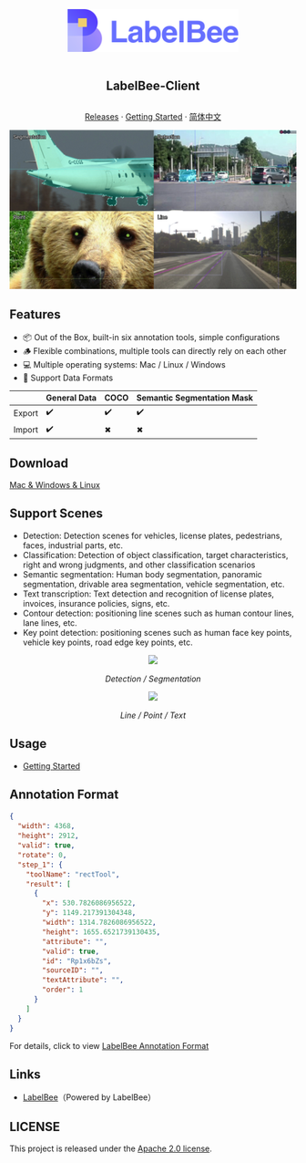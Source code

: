 <div align="center">
<article style="display: flex; flex-direction: column; align-items: center; justify-content: center;">
    <p align="center"><img width="300" src="./src/assets/logo.svg" /></p>
    <h1 style="width: 100%; text-align: center;">LabelBee-Client</h1>
    <p>
        <a href="https://github.com/open-mmlab/labelbee-client/releases">Releases</a>
        ·
        <a href="./docs/README.md" >Getting Started</a>
        ·
        <a href="./README_zh-CN.md" >简体中文</a>
    </p>
</article>
<img style="width: 700px" src="./docs/assets/main.png">

</div>

## Features

- 📦 Out of the Box, built-in six annotation tools, simple configurations
- 🪵 Flexible combinations, multiple tools can directly rely on each other
- 💻 Multiple operating systems: Mac / Linux / Windows
- 🏁 Support Data Formats

|        | General Data | COCO | Semantic Segmentation Mask |
| ------ | ------------ | ---- | -------------------------- |
| Export | ✔️            | ✔️    | ✔️                          |
| Import | ✔️            | ✖    | ✖                          |

## Download

[Mac & Windows & Linux](https://github.com/open-mmlab/labelbee-client/releases)

## Support Scenes

- Detection: Detection scenes for vehicles, license plates, pedestrians, faces, industrial parts, etc.
- Classification: Detection of object classification, target characteristics, right and wrong judgments, and other classification scenarios
- Semantic segmentation: Human body segmentation, panoramic segmentation, drivable area segmentation, vehicle segmentation, etc.
- Text transcription: Text detection and recognition of license plates, invoices, insurance policies, signs, etc.
- Contour detection: positioning line scenes such as human contour lines, lane lines, etc.
- Key point detection: positioning scenes such as human face key points, vehicle key points, road edge key points, etc.

<div align="center">
  <img src="./docs/assets/annotation-detection-segmentation.gif"/>

  <i style="text-align: center;">Detection / Segmentation </i>
  
  <img src="./docs/assets/annotation-line-point-text.gif"/>

  <i style="text-align: center;">Line / Point / Text </i>
</p> 
</div>

## Usage

-  [Getting Started](./docs/README.md) 

## Annotation Format

```json
{
  "width": 4368,
  "height": 2912,
  "valid": true,
  "rotate": 0,
  "step_1": {
    "toolName": "rectTool",
    "result": [
      {
        "x": 530.7826086956522,
        "y": 1149.217391304348,
        "width": 1314.7826086956522,
        "height": 1655.6521739130435,
        "attribute": "",
        "valid": true,
        "id": "Rp1x6bZs",
        "sourceID": "",
        "textAttribute": "",
        "order": 1
      }
    ]
  }
}
```
For details, click to view [LabelBee Annotation Format](./docs/annotation/README.md)

## Links

- [LabelBee](https://github.com/open-mmlab/labelbee)（Powered by LabelBee）

## LICENSE

This project is released under the [Apache 2.0 license](./LICENSE).

